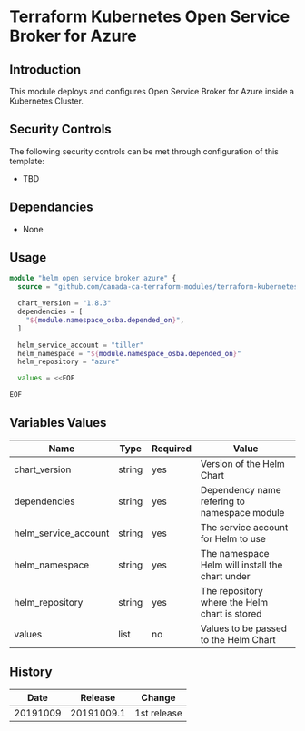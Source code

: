 # Terraform Kubernetes Open Service Broker for Azure

## Introduction

This module deploys and configures Open Service Broker for Azure inside a Kubernetes Cluster.

## Security Controls

The following security controls can be met through configuration of this template:

* TBD

## Dependancies

* None

## Usage

```terraform
module "helm_open_service_broker_azure" {
  source = "github.com/canada-ca-terraform-modules/terraform-kubernetes-open-service-broker-azure?ref=20191009.1"

  chart_version = "1.8.3"
  dependencies = [
    "${module.namespace_osba.depended_on}",
  ]

  helm_service_account = "tiller"
  helm_namespace = "${module.namespace_osba.depended_on}"
  helm_repository = "azure"

  values = <<EOF

EOF
```

## Variables Values

| Name                 | Type   | Required | Value                                               |
| -------------------- | ------ | -------- | --------------------------------------------------- |
| chart_version        | string | yes      | Version of the Helm Chart                           |
| dependencies         | string | yes      | Dependency name refering to namespace module        |
| helm_service_account | string | yes      | The service account for Helm to use                 |
| helm_namespace       | string | yes      | The namespace Helm will install the chart under     |
| helm_repository      | string | yes      | The repository where the Helm chart is stored       |
| values               | list   | no       | Values to be passed to the Helm Chart               |

## History

| Date     | Release    | Change      |
| -------- | ---------- | ----------- |
| 20191009 | 20191009.1 | 1st release |
